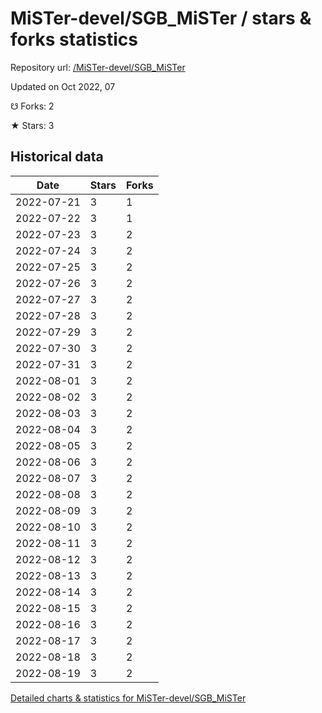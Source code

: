 # MiSTer-devel/SGB_MiSTer / stars & forks statistics

Repository url: [/MiSTer-devel/SGB_MiSTer](https://github.com/MiSTer-devel/SGB_MiSTer)

Updated on Oct 2022, 07

☋ Forks: 2

★ Stars: 3

## Historical data
| Date | Stars | Forks |
|------|-------|-------|
| 2022-07-21 | 3 | 1 | 
| 2022-07-22 | 3 | 1 | 
| 2022-07-23 | 3 | 2 | 
| 2022-07-24 | 3 | 2 | 
| 2022-07-25 | 3 | 2 | 
| 2022-07-26 | 3 | 2 | 
| 2022-07-27 | 3 | 2 | 
| 2022-07-28 | 3 | 2 | 
| 2022-07-29 | 3 | 2 | 
| 2022-07-30 | 3 | 2 | 
| 2022-07-31 | 3 | 2 | 
| 2022-08-01 | 3 | 2 | 
| 2022-08-02 | 3 | 2 | 
| 2022-08-03 | 3 | 2 | 
| 2022-08-04 | 3 | 2 | 
| 2022-08-05 | 3 | 2 | 
| 2022-08-06 | 3 | 2 | 
| 2022-08-07 | 3 | 2 | 
| 2022-08-08 | 3 | 2 | 
| 2022-08-09 | 3 | 2 | 
| 2022-08-10 | 3 | 2 | 
| 2022-08-11 | 3 | 2 | 
| 2022-08-12 | 3 | 2 | 
| 2022-08-13 | 3 | 2 | 
| 2022-08-14 | 3 | 2 | 
| 2022-08-15 | 3 | 2 | 
| 2022-08-16 | 3 | 2 | 
| 2022-08-17 | 3 | 2 | 
| 2022-08-18 | 3 | 2 | 
| 2022-08-19 | 3 | 2 | 


[Detailed charts & statistics for MiSTer-devel/SGB_MiSTer](https://reviewgithub.com/rep/MiSTer-devel/SGB_MiSTer)

